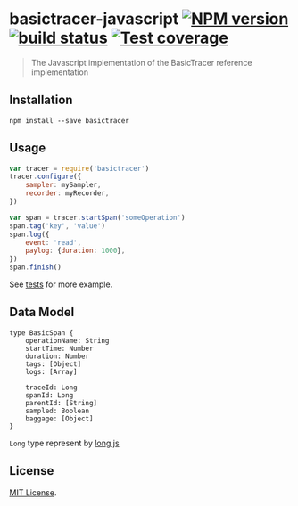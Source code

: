 # basictracer-javascript [![NPM version][npm-image]][npm-url] [![build status][travis-image]][travis-url] [![Test coverage][coveralls-image]][coveralls-url]

> The Javascript implementation of the BasicTracer reference implementation

## Installation

    npm install --save basictracer

## Usage

```js
var tracer = require('basictracer')
tracer.configure({
    sampler: mySampler,
    recorder: myRecorder,
})

var span = tracer.startSpan('someOperation')
span.tag('key', 'value')
span.log({
    event: 'read',
    paylog: {duration: 1000},
})
span.finish()
```

See [tests](src/__tests__/index-test.js) for more example.

## Data Model

    type BasicSpan {
        operationName: String
        startTime: Number
        duration: Number
        tags: [Object]
        logs: [Array]

        traceId: Long
        spanId: Long
        parentId: [String]
        sampled: Boolean
        baggage: [Object]
    }

`Long` type represent by [long.js](https://github.com/dcodeIO/long.js)

## License

[MIT License](./LICENSE).


[npm-image]: https://img.shields.io/npm/v/basictracer.svg?style=flat
[npm-url]: https://npmjs.org/package/basictracer
[travis-image]: https://img.shields.io/travis/opentracing/basictracer-javascript.svg?style=flat
[travis-url]: https://travis-ci.org/opentracing/basictracer-javascript
[coveralls-image]: https://img.shields.io/coveralls/opentracing/basictracer-javascript.svg?style=flat
[coveralls-url]: https://coveralls.io/r/opentracing/basictracer-javascript?branch=master
